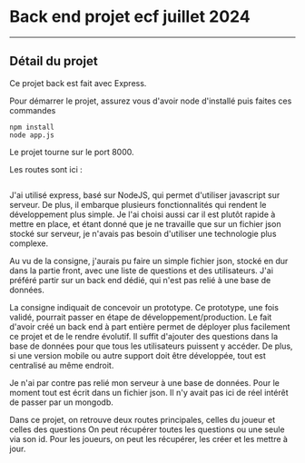 # Back end projet ecf juillet 2024

---

## Détail du projet

Ce projet back est fait avec Express.

Pour démarrer le projet, assurez vous d'avoir node d'installé  puis faites ces commandes 
````text
npm install
node app.js
````

Le projet tourne sur le port 8000.

Les routes sont ici : 

````text

````
J'ai utilisé express, basé sur NodeJS, qui permet d'utiliser javascript sur serveur. De plus, il embarque plusieurs fonctionnalités qui rendent le développement plus simple.
Je l'ai choisi aussi car il est plutôt rapide à mettre en place, et étant donné que je ne travaille que sur un fichier json stocké sur serveur,
je n'avais pas besoin d'utiliser une technologie plus complexe.

Au vu de la consigne, j'aurais pu faire un simple fichier json, stocké en dur
dans la partie front, avec une liste de questions et des utilisateurs. J'ai préféré partir sur un back end dédié, qui n'est 
pas relié à une base de données. 

La consigne indiquait de concevoir un prototype. Ce prototype, une fois validé, pourrait passer en étape de développement/production.
Le fait d'avoir créé un back end à part entière permet de déployer plus facilement ce projet et de le rendre évolutif. 
Il suffit d'ajouter des questions dans la base de données pour que tous les utilisateurs puissent y accéder. De plus, si une version mobile ou autre support doit
être développée, tout est centralisé au même endroit. 

Je n'ai par contre pas relié mon serveur à une base de données. Pour le moment tout est écrit dans un fichier json. Il n'y
avait pas ici de réel intérêt de passer par un mongodb.


Dans ce projet, on retrouve deux routes principales, celles du joueur et celles des questions
On peut récupérer toutes les questions ou une seule via son id.
Pour les joueurs, on peut les récupérer, les créer et les mettre à jour.


